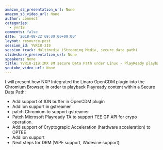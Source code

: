 ```yaml
---
amazon_s3_presentation_url: None
amazon_s3_video_url: None
author: connect
categories:
  - yvr18
comments: false
date: '2018-08-22 09:00:00+00:00'
layout: resource-post
session_id: YVR18-219
session_track: Multimedia (Streaming Media, secure data path)
slideshare_presentation_url: None
speakers: None
title: YVR18-219:IMX 8M secure Data Path under Linux - PlayReady playback
youtube_video_url: None
---
```


I will present how NXP Integrated the Linaro OpenCDM plugin into the Chromium Browser, in order to playback Playready content within a Secure Data Path:
- Add support of ION buffer in OpenCDM plugin
- Add ion support in gstreamer
- patch Chromium to support gstreamer
- Patch Microsoft Playready TA to support TEE GP API for crypo operation.
- Add support of Cryptograpic Acceleration (hardware acceleration) to OPTEE
- Add ion support
- Next steps for DRM (WPE support, Widevine support)